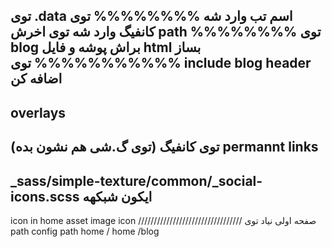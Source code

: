 توی .data
اسم تب وارد شه
%%%%%%%%
توی کانفیگ وارد شه توی اخرش path
%%%%%%%%
توی blog براش پوشه و فایل html بساز
%%%%%%%%%%%
توی include
blog
header
اضافه کن
------------------------
overlays
-------------
توی کانفیگ (توی گ.شی هم نشون بده)
permannt links
----------------------
_sass/simple-texture/common/_social-icons.scss
ایکون شبکهه
-------------
icon in home
asset image icon
/////////////////////////////////
صفحه اولی نیاد
توی path
config
path
home /
home /blog
